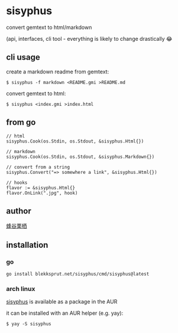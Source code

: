 # sisyphus

convert gemtext to html/markdown

(api, interfaces, cli tool - everything is likely to change drastically 😂

## cli usage

create a markdown readme from gemtext:
```
$ sisyphus -f markdown <README.gmi >README.md
```

convert gemtext to html:
```
$ sisyphus <index.gmi >index.html
```

## from go

```
// html
sisyphus.Cook(os.Stdin, os.Stdout, &sisyphus.Html{})

// markdown
sisyphus.Cook(os.Stdin, os.Stdout, &sisyphus.Markdown{})

// convert from a string
sisyphus.Convert("=> somewhere a link", &sisyphus.Html{})

// hooks
flavor := &sisyphus.Html{}
flavor.OnLink(".jpg", hook)
```

## author

[蜂谷栗栖](https://blekksprut.net/)
## installation

### go

```
go install blekksprut.net/sisyphus/cmd/sisyphus@latest
```

### arch linux

[sisyphus](https://aur.archlinux.org/packages/sisyphus)
is available as a package in the AUR

it can be installed with an AUR helper (e.g. yay):
```
$ yay -S sisyphus
```


